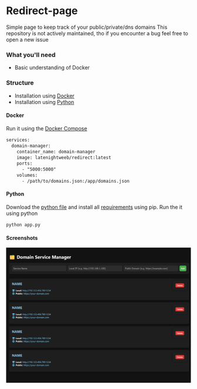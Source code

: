 # Redirect-page
Simple page to keep track of your public/private/dns domains
This repository is not actively maintained, tho if you encounter a bug feel free to open a new issue

### What you'll need
- Basic understanding of Docker

### Structure
- Installation using [Docker](#Docker)
- Installation using [Python](#Python)


#### Docker
Run it using the [Docker Compose](docker-compose.yml)
```
services:
  domain-manager:
    container_name: domain-manager
    image: latenightweeb/redirect:latest
    ports:
      - "5000:5000"
    volumes:
      - /path/to/domains.json:/app/domains.json
```

#### Python
Download the [python file](app.py) and install all [requirements](requirements.txt) using pip.
Run the it using python

```
python app.py
```

#### Screenshots
![](/screenshot.png?raw=true "Image of the UI")
